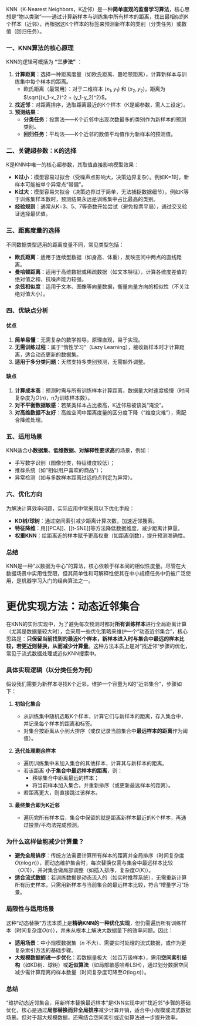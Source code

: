 KNN（K-Nearest Neighbors，K近邻）是一种**简单直观的监督学习算法**，核心思想是“物以类聚”——通过计算新样本与训练集中所有样本的距离，找出最相似的K个样本（近邻），再根据这K个样本的标签来预测新样本的类别（分类任务）或数值（回归任务）。

### **一、KNN算法的核心原理**  
KNN的逻辑可概括为 **“三步法”** ：  
1. **计算距离**：选择一种距离度量（如欧氏距离、曼哈顿距离），计算新样本与训练集中每个样本的距离。  
   - 欧氏距离（最常用）：对于二维样本 $(x_1,y_1)$ 和 $(x_2,y_2)$，距离为 $\sqrt{(x_1-x_2)^2 + (y_1-y_2)^2}$。  
2. **找近邻**：对距离排序，选取距离最近的K个样本（K是超参数，需人工设定）。  
3. **预测结果**：  
   - **分类任务**：投票法——K个近邻中出现次数最多的类别作为新样本的预测类别。  
   - **回归任务**：平均法——K个近邻的数值平均值作为新样本的预测值。  

### **二、关键超参数：K的选择**  
K是KNN中唯一的核心超参数，其取值直接影响模型效果：  
- **K过小**：模型容易过拟合（受噪声点影响大，决策边界复杂）。例如K=1时，新样本可能被单个异常点“带偏”。  
- **K过大**：模型容易欠拟合（决策边界过于简单，无法捕捉数据细节）。例如K等于训练集样本数时，预测结果永远是训练集中占比最高的类别。  
- **经验规则**：通常从K=3、5、7等奇数开始尝试（避免投票平局），通过交叉验证选择最优值。  

### **三、距离度量的选择**  
不同数据类型适用的距离度量不同，常见类型包括：  
- **欧氏距离**：适用于连续型数据（如身高、体重），反映空间中两点的直线距离。  
- **曼哈顿距离**：适用于高维数据或稀疏数据（如文本特征），计算各维度差值的绝对值之和，抗噪声能力较强。  
- **余弦相似度**：适用于文本、图像等向量数据，衡量向量方向的相似性（不关注绝对值大小）。  

### **四、优缺点分析**  
#### **优点**  
1. **简单易懂**：无需复杂的数学推导，原理直观，易于实现。  
2. **无需训练过程**：属于“惰性学习”（Lazy Learning），接收新样本时才计算距离，适合动态更新的数据集。  
3. **适用于多分类问题**：天然支持多类别预测，无需额外调整。  

#### **缺点**  
1. **计算成本高**：预测时需与所有训练样本计算距离，数据量大时速度极慢（时间复杂度为$O(n)$，n为训练样本数）。  
2. **对不平衡数据敏感**：若某类样本占比极高，K近邻易被该类“淹没”。  
3. **对高维数据不友好**：高维空间中距离度量的区分度下降（“维度灾难”），需配合降维处理。  

### **五、适用场景**  
KNN适合**小数据集、低维数据、对解释性要求高**的场景，例如：  
- 手写数字识别（图像分类，特征维度较低）；  
- 推荐系统（如“相似用户喜欢的商品”）；  
- 异常检测（如与多数样本距离过远的点判定为异常）。  

### **六、优化方向**  
为解决计算效率问题，实际应用中常采用以下优化手段：  
- **KD树/球树**：通过空间索引减少距离计算次数，加速近邻搜索。  
- **特征降维**：用[[PCA]]、[[t-SNE]]等方法降低数据维度，减少距离计算量。  
- **权重KNN**：给距离近的样本赋予更高权重（如距离倒数），提升预测准确性。  

### **总结**  
KNN是一种“以数据为中心”的算法，核心依赖于样本间的相似性度量。尽管在大数据场景中实用性受限，但其简单性和可解释性使其在中小规模任务中仍被广泛使用，是机器学习入门的经典算法之一。


# 更优实现方法：动态近邻集合

在KNN的实际实现中，为了避免每次预测时都对**所有训练样本**进行全局距离计算（尤其是数据量较大时），会采用一些优化策略来维护一个“动态近邻集合”，核心思路是：**只保留当前找到的最近K个样本，新样本进入时与集合中最远的样本比较，若更近则替换，从而减少计算量**。这种方法本质上是对“找近邻”步骤的优化，常见于流式数据处理或近似KNN搜索中。

### **具体实现逻辑（以分类任务为例）**  
假设我们需要为新样本寻找K个近邻，维护一个容量为K的“近邻集合”，步骤如下：  

1. **初始化集合**  
   - 从训练集中随机选取K个样本，计算它们与新样本的距离，存入集合中，并记录每个样本的距离和标签。  
   - 对集合按距离从小到大排序（或仅记录当前集合中**最远样本的距离**作为阈值）。  

2. **迭代处理剩余样本**  
   - 遍历训练集中未加入集合的其他样本，计算其与新样本的距离。  
   - 若该距离 **小于集合中最远样本的距离**，则：  
     - 移除集合中距离最远的样本；  
     - 将当前样本加入集合，并重新排序（或更新最远样本的距离）。  
   - 若距离更大，则直接跳过该样本。  

3. **最终集合即为K近邻**  
   - 遍历完所有样本后，集合中保留的就是距离新样本最近的K个样本，再通过投票/平均法完成预测。  

### **为什么这样做能减少计算量？**  
- **避免全局排序**：传统方法需要计算所有样本的距离并全局排序（时间复杂度$O(n \log n)$），而动态维护集合时，每次替换仅需与集合中最远样本比较（$O(1)$），并对集合做局部调整（如插入排序，复杂度$O(K)$）。  
- **适合流式数据**：若训练数据是动态流入的（如实时推荐系统），无需重新计算所有历史样本，只需用新样本与当前集合的最远样本比较，符合“增量学习”场景。  

### **局限性与适用场景**  
这种“动态替换”方法本质上是**精确KNN的一种优化实现**，但仍需遍历所有训练样本（时间复杂度$O(n)$），并未从根本上解决大数据量下的效率问题。因此：  
- **适用场景**：中小规模数据集（$n$ 不大）、需要实时处理的流式数据，或作为更复杂索引方法的基础步骤。  
- **大规模数据的进一步优化**：若数据量极大（如百万级样本），需用**空间索引结构**（如KD树、球树）或**近似算法**（如局部敏感哈希LSH），通过划分数据空间减少需计算距离的样本数量（时间复杂度可降至$O(\log n)$）。  

### **总结**  
“维护动态近邻集合，用新样本替换最远样本”是KNN实现中对“找近邻”步骤的基础优化，核心是通过**局部替换而非全局排序**减少计算开销，适合中小规模或流式数据场景。但对于超大规模数据，还需结合空间索引或近似算法进一步提升效率。
